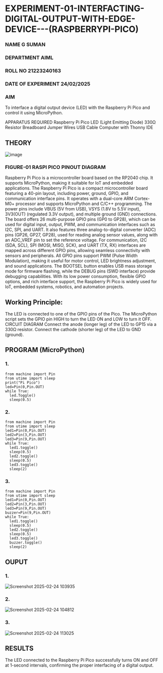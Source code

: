 # EXPERIMENT-01-INTERFACTING-DIGITAL-OUTPUT-WITH-EDGE-DEVICE---(RASPBERRYPI-PICO)
### NAME G SUMAN
### DEPARTMENT AIML
### ROLL NO 21223240163
### DATE OF EXPERIMENT 24/02/2025


### AIM
To interface a digital output device (LED) with the Raspberry Pi Pico and control it using MicroPython.

APPARATUS REQUIRED
Raspberry Pi Pico
LED (Light Emitting Diode)
330Ω Resistor
Breadboard
Jumper Wires
USB Cable
Computer with Thonny IDE
## THEORY
 ![image](https://github.com/user-attachments/assets/abeabf63-f321-471e-a991-3adaa9043a8b)

 
 
 
 
 ### FIGURE-01 RASPI PICO PINOUT DIAGRAM 



 Raspberry Pi Pico is a microcontroller board based on the RP2040 chip. It supports MicroPython, making it suitable for IoT and embedded applications.
The Raspberry Pi Pico is a compact microcontroller board featuring a 40-pin layout, including power, ground, GPIO, and communication interface pins. It operates with a dual-core ARM Cortex-M0+ processor and supports MicroPython and C/C++ programming. The power pins include VBUS (5V from USB), VSYS (1.8V to 5.5V input), 3V3(OUT) (regulated 3.3V output), and multiple ground (GND) connections. The board offers 26 multi-purpose GPIO pins (GP0 to GP28), which can be used for digital input, output, PWM, and communication interfaces such as I2C, SPI, and UART. It also features three analog-to-digital converter (ADC) pins (GP26, GP27, GP28), used for reading analog sensor values, along with an ADC_VREF pin to set the reference voltage. For communication, I2C (SDA, SCL), SPI (MOSI, MISO, SCK), and UART (TX, RX) interfaces are mapped across different GPIO pins, allowing seamless connectivity with sensors and peripherals. All GPIO pins support PWM (Pulse Width Modulation), making it useful for motor control, LED brightness adjustment, and sound applications. The BOOTSEL button enables USB mass storage mode for firmware flashing, while the DEBUG pins (SWD interface) provide debugging capabilities. With its low power consumption, flexible GPIO options, and rich interface support, the Raspberry Pi Pico is widely used for IoT, embedded systems, robotics, and automation projects.
## Working Principle:

The LED is connected to one of the GPIO pins of the Pico.
The MicroPython script sets the GPIO pin HIGH to turn the LED ON and LOW to turn it OFF.
CIRCUIT DIAGRAM
Connect the anode (longer leg) of the LED to GP15 via a 330Ω resistor.
Connect the cathode (shorter leg) of the LED to GND (ground).


## PROGRAM (MicroPython)
### 1. 
```
from machine import Pin
from utime import sleep
print("Pi Pico")
led=Pin(0,Pin.OUT)
while True:
  led.Toggle()
  sleep(0.5)
```
### 2.
```
from machine import Pin
from utime import sleep
led1=Pin(0,Pin.OUT)
led2=Pin(3,Pin.OUT)
led3=Pin(9,Pin.OUT)
while True:
  led1.toggle()
  sleep(0.5)
  led2.toggle()
  sleep(0.5)
  led3.toggle()
  sleep(2)
```
### 3.
```
from machine import Pin
from utime import sleep
led1=Pin(0,Pin.OUT)
led2=Pin(3,Pin.OUT)
led3=Pin(9,Pin.OUT)
buzzer=Pin(9,Pin.OUT)
while True:
  led1.toggle()
  sleep(0.5)
  led2.toggle()
  sleep(0.5)
  led3.toggle()
  buzzer.toggle()
  sleep(2)
```
## OUPUT 
### 1. 
![Screenshot 2025-02-24 103935](https://github.com/user-attachments/assets/5e021560-f585-4fba-8df5-8a7489dad22d)

### 2.
![Screenshot 2025-02-24 104812](https://github.com/user-attachments/assets/c042048f-e48a-43d5-a4eb-11fda7de4c0a)

### 3.
![Screenshot 2025-02-24 113025](https://github.com/user-attachments/assets/79cae738-61e7-45e7-9467-2c4cb43e52c0)



## RESULTS
The LED connected to the Raspberry Pi Pico successfully turns ON and OFF at 1-second intervals, confirming the proper interfacing of a digital output.
